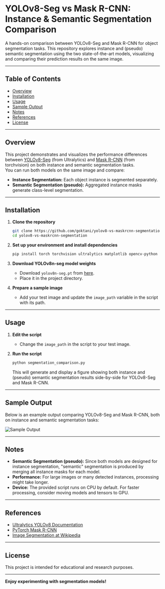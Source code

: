 # YOLOv8-Seg vs Mask R-CNN: Instance & Semantic Segmentation Comparison

A hands-on comparison between YOLOv8-Seg and Mask R-CNN for object segmentation tasks. This repository explores instance and (pseudo) semantic segmentation using the two state-of-the-art models, visualizing and comparing their prediction results on the same image.

---

## Table of Contents

- [Overview](#overview)
- [Installation](#installation)
- [Usage](#usage)
- [Sample Output](#sample-output)
- [Notes](#notes)
- [References](#references)
- [License](#license)

---

## Overview

This project demonstrates and visualizes the performance differences between [YOLOv8-Seg](https://docs.ultralytics.com/tasks/segment/) (from Ultralytics) and [Mask R-CNN](https://pytorch.org/vision/stable/models/generated/torchvision.models.detection.maskrcnn_resnet50_fpn.html) (from torchvision) on both instance and semantic segmentation tasks.  
You can run both models on the same image and compare:

- **Instance Segmentation:** Each object instance is segmented separately.
- **Semantic Segmentation (pseudo):** Aggregated instance masks generate class-level segmentation.

---

## Installation

1. **Clone the repository**
    ```bash
    git clone https://github.com/goktani/yolov8-vs-maskrcnn-segmentation.git
    cd yolov8-vs-maskrcnn-segmentation
    ```

2. **Set up your environment and install dependencies**
    ```bash
    pip install torch torchvision ultralytics matplotlib opencv-python
    ```

3. **Download YOLOv8n-seg model weights**
    - Download `yolov8n-seg.pt` from [here](https://github.com/ultralytics/ultralytics).
    - Place it in the project directory.

4. **Prepare a sample image**
    - Add your test image and update the `image_path` variable in the script with its path.

---

## Usage

1. **Edit the script**
    - Change the `image_path` in the script to your test image.

2. **Run the script**
    ```bash
    python segmentation_comparison.py
    ```

    This will generate and display a figure showing both instance and (pseudo) semantic segmentation results side-by-side for YOLOv8-Seg and Mask R-CNN.

---

## Sample Output

Below is an example output comparing YOLOv8-Seg and Mask R-CNN, both on instance and semantic segmentation tasks:

![Sample Output](output.png)

---

## Notes

- **Semantic Segmentation (pseudo):** Since both models are designed for instance segmentation, "semantic" segmentation is produced by merging all instance masks for each model.
- **Performance:** For large images or many detected instances, processing might take longer.
- **Device:** The provided script runs on CPU by default. For faster processing, consider moving models and tensors to GPU.

---

## References

- [Ultralytics YOLOv8 Documentation](https://docs.ultralytics.com/)
- [PyTorch Mask R-CNN](https://pytorch.org/vision/stable/models/generated/torchvision.models.detection.maskrcnn_resnet50_fpn.html)
- [Image Segmentation at Wikipedia](https://en.wikipedia.org/wiki/Image_segmentation)

---

## License

This project is intended for educational and research purposes.

---

**Enjoy experimenting with segmentation models!**
